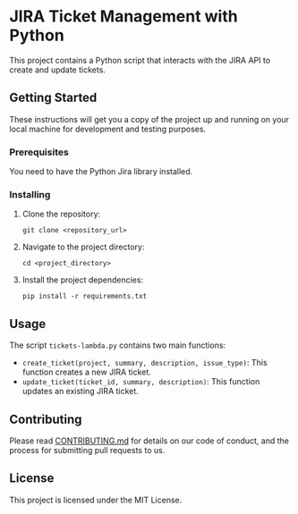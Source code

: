 # JIRA Ticket Management with Python

This project contains a Python script that interacts with the JIRA API to create and update tickets.

## Getting Started

These instructions will get you a copy of the project up and running on your local machine for development and testing purposes.

### Prerequisites

You need to have the Python Jira library installed.

### Installing

1. Clone the repository:
    ```
    git clone <repository_url>
    ```

2. Navigate to the project directory:
    ```
    cd <project_directory>
    ```

3. Install the project dependencies:
    ```
    pip install -r requirements.txt
    ```

## Usage

The script `tickets-lambda.py` contains two main functions:

- `create_ticket(project, summary, description, issue_type)`: This function creates a new JIRA ticket.
- `update_ticket(ticket_id, summary, description)`: This function updates an existing JIRA ticket.

## Contributing

Please read [CONTRIBUTING.md](CONTRIBUTING.md) for details on our code of conduct, and the process for submitting pull requests to us.

## License

This project is licensed under the MIT License.

